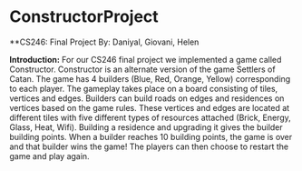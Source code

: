 # ConstructorProject

**CS246: Final Project By: Daniyal, Giovani, Helen

**Introduction:**
For our CS246 final project we implemented a game called Constructor. Constructor is an alternate version of the game Settlers of Catan. The game has 4 builders (Blue, Red, Orange, Yellow) corresponding to each player. The gameplay takes place on a board consisting of tiles, vertices and edges. Builders can build roads on edges and residences on vertices based on the game rules. These vertices and edges are located at different tiles with five different types of resources attached (Brick, Energy, Glass, Heat, Wifi). Building a residence and upgrading it gives the builder building points. When a builder reaches 10 building points, the game is over and that builder wins the game! The players can then choose to restart the game and play again.
